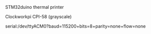 STM32duino thermal printer

Clockworkpi CPI-58 (grayscale)

serial:/dev/ttyACM0?baud=115200+bits=8+parity=none+flow=none



